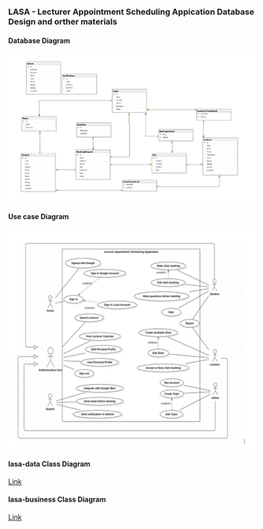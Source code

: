 ### LASA - Lecturer Appointment Scheduling Appication Database Design and orther materials


#### Database Diagram
![alt text](https://github.com/SWP302Group2/lasa-database/blob/main/materials/DatabaseDiagram.PNG?raw=true)

#### Use case Diagram
![alt text](https://github.com/SWP302Group2/lasa-database/blob/main/materials/UseCaseDiagram.PNG?raw=true)

#### lasa-data Class Diagram
[Link](https://github.com/SWP302Group2/lasa-database/blob/main/materials/lasa-data-classdiagram.png)

#### lasa-business Class Diagram
[Link](https://github.com/SWP302Group2/lasa-database/blob/main/materials/lasa-business-classdiagram.png)
